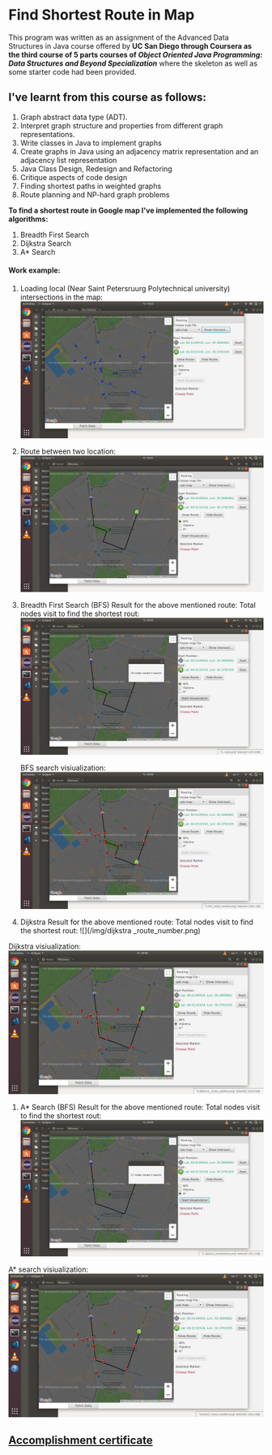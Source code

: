 # Find Shortest Route in Map
This program was written as an assignment of the Advanced Data Structures in Java course offered by __UC San Diego through Coursera as the third course of 5 parts courses of _Object Oriented Java Programming: Data Structures and Beyond Specialization___ where the skeleton as well as some starter code had been provided.

## I've learnt from this course as follows:
1. Graph abstract data type (ADT).
1. Interpret graph structure and properties from different graph representations.
1. Write classes in Java to implement graphs
1. Create graphs in Java using an adjacency matrix representation and an adjacency list representation
1. Java Class Design, Redesign and Refactoring
1. Critique aspects of code design
1. Finding shortest paths in weighted graphs
1. Route planning and NP-hard graph problems

__To find a shortest route in Google map I've implemented the following algorithms:__
1. Breadth First Search
1. Dijkstra Search
1. A* Search

 #### Work example:
 1. Loading local (Near Saint Petersruurg Polytechnical university) intersections in the map: ![](/img/Intersections.png)
 
 1. Route between two location: ![](/img/route.png)
 
 1. Breadth First Search (BFS) Result for the above mentioned route:
    Total nodes visit to find the shortest rout: ![](/img/bfs_route_number.png)
   
    BFS search visiualization: ![](/img/bfs_visualization.png)
   
 1. Dijkstra Result for the above mentioned route:
   Total nodes visit to find the shortest rout: ![](/img/dijkstra _route_number.png)
   
   Dijkstra visiualization: ![](/img/dijkstra_visualization.png)
   
 1. A* Search (BFS) Result for the above mentioned route:
   Total nodes visit to find the shortest rout: ![](/img/astart_route_number.png)
   
   A* search visiualization: ![](/img/astarvisualization.png)
  
## [Accomplishment certificate](https://github.com/mmncoder/Coursera-Certificates/blob/master/2.3.%20Advanced%20Data%20Structures%20in%20Java.pdf)
